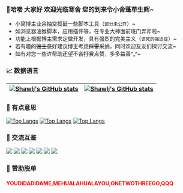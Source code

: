 
### 👋哈喽 大家好 欢迎光临寒舍 您的到来令小舍蓬荜生辉~
- 小窝博主业余抽空捣鼓一些脚本工具（`部分未公开`）~
- 如浏览器油猴脚本，应用插件等，在专业大神面前班门弄斧啦~
- 功能上根据博主需求定做开发，具有强烈的完美主义（`该死的强迫症`）~
- 若有趣的~~馊主意~~好建议博主考虑~~踩雷~~采纳，同时欢迎友友们探讨交流~
- 如有对您一些许帮助还望不吝~~打赏~~点赞，多多益善^_^~

### 📈 数据语言
[![Shawlj's GitHub stats](https://github-readme-stats.vercel.app/api?username=shawlj&show_icons=true&theme=buefy&include_all_commits=true&hide_border=true)](https://github.com/shawlj) | [![Shawlj's GitHub stats](https://github-readme-stats.vercel.app/api/top-langs/?username=shawlj&layout=compact&theme=buefy&hide_border=true&card_width=400)](https://github.com/shawlj)
------------ | -------------

### 🎲 有点意思
[![Top Langs](https://github-readme-stats.vercel.app/api/pin/?username=shawlj&repo=GreasyScript&theme=buefy)](https://github.com/shawlj/GreasyScript)
[![Top Langs](https://github-readme-stats.vercel.app/api/pin/?username=shawlj&repo=DOpusScript&theme=buefy)](https://github.com/shawlj/DOpusScript)
[![Top Langs](https://github-readme-stats.vercel.app/api/pin/?username=shawlj&repo=JZ_SubtitleHelper&theme=buefy)](https://github.com/shawlj/JZ_SubtitleHelper)

### 💌 交流互鉴
[![](https://img.shields.io/static/v1?labelColor=000000&label=&message=Shawlj&color=FFFF00&style=flat&logo=github&logoColor=FFFFFF)](https://github.com/shawlj)
[![](https://img.shields.io/static/v1?label=&message=微信&color=07C160&style=flat&logo=wechat&logoColor=FFFFFF)](https://space.bilibili.com/320001004)
[![](https://img.shields.io/static/v1?label=&message=微博&color=e6162d&style=flat&logo=sinaweibo&logoWidth=100%&logoColor=FFFFFF)](https://weibo.com/shawlj)
[![](https://img.shields.io/static/v1?label=&message=知乎&color=0066ff&style=flat&logo=zhihu&logoColor=FFFFFF)](https://www.zhihu.com/people/shawlj)
[![](https://img.shields.io/static/v1?label=&message=邮箱&color=blueviolet&style=flat&logo=gmail&logoColor=FFFFFF)](shawlj@yeah.net)
[![](https://img.shields.io/static/v1?label=&message=B站&color=f45a8d&style=flat&logo=bilibili&logoColor=FFFFFF)](https://space.bilibili.com/320001004)
[![](https://img.shields.io/static/v1?labelColor=orange&label=反馈&message=5&color=orange&style=social&logo=github)](https://space.bilibili.com/320001004)

### 🍜 赞助脱单
#### <span style="color:red">YOUDIDADIDAME,MEHUALAHUALAYOU,ONETWOTHREEGO,QQQ</span>
